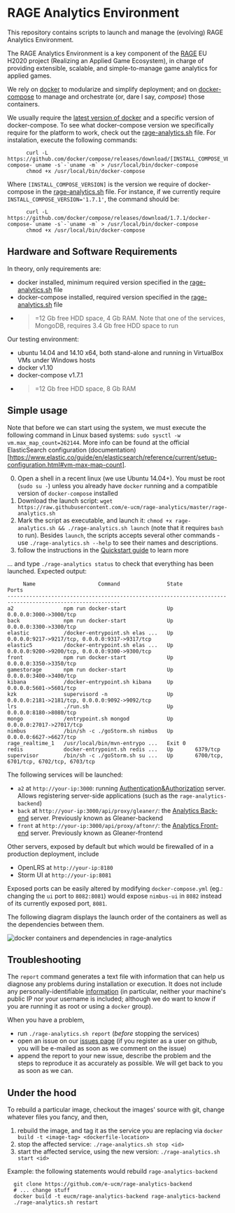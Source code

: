 # RAGE Analytics Environment

This repository contains scripts to launch and manage the (evolving) RAGE Analytics Environment.

The RAGE Analytics Environment is a key component of the [RAGE](http://rageproject.eu/) EU H2020 project 
(Realizing an Applied Game Ecosystem), in charge of providing extensible, scalable, and simple-to-manage
game analytics for applied games.

We rely on [docker](https://docs.docker.com/installation/) to modularize and simplify deployment; and on [docker-compose](https://docs.docker.com/compose/install/) to manage and orchestrate (or, dare I say, _compose_) those containers. 

We usually require the [latest version of docker](https://github.com/docker/docker/releases) and a specific version of docker-compose. To see what docker-compose version we specifically require for the platform to work, check out the [rage-analytics.sh](https://github.com/e-ucm/rage-analytics/blob/master/rage-analytics.sh#L23) file. For instalation, execute the following commands:

          curl -L https://github.com/docker/compose/releases/download/[INSTALL_COMPOSE_VERSION]/docker-compose-`uname -s`-`uname -m` > /usr/local/bin/docker-compose
          chmod +x /usr/local/bin/docker-compose
         
Where `[INSTALL_COMPOSE_VERSION]` is the version we require of docker-compose in the [rage-analytics.sh](https://github.com/e-ucm/rage-analytics/blob/master/rage-analytics.sh#L23) file. For instance, if we currently require `INSTALL_COMPOSE_VERSION='1.7.1'`, the command should be:         

          curl -L https://github.com/docker/compose/releases/download/1.7.1/docker-compose-`uname -s`-`uname -m` > /usr/local/bin/docker-compose
          chmod +x /usr/local/bin/docker-compose

## Hardware and Software Requirements

In theory, only requirements are:

- docker installed, minimum required version specified in the [rage-analytics.sh](https://github.com/e-ucm/rage-analytics/blob/master/rage-analytics.sh#L21) file
- docker-compose installed, required version specified in the [rage-analytics.sh](https://github.com/e-ucm/rage-analytics/blob/master/rage-analytics.sh#L23) file
- >=12 Gb free HDD space, 4 Gb RAM. Note that one of the services, MongoDB, requires 3.4 Gb free HDD space to run

Our testing environment:
          
- ubuntu 14.04 and 14.10 x64, both stand-alone and running in VirtualBox VMs under Windows hosts
- docker v1.10
- docker-compose v1.7.1
- >=12 Gb free HDD space, 8 Gb RAM

## Simple usage

Note that before we can start using the system, we must execute the following command in Linux based systems: `sudo sysctl -w vm.max_map_count=262144`. More info can be found at the official 
ElasticSearch configuration (documentation)[https://www.elastic.co/guide/en/elasticsearch/reference/current/setup-configuration.html#vm-max-map-count].

0. Open a shell in a recent linux (we use Ubuntu 14.04+). You must be root (`sudo su -`) unless you already have `docker` running and a compatible version of `docker-compose` installed 
1. Download the launch script: `wget https://raw.githubusercontent.com/e-ucm/rage-analytics/master/rage-analytics.sh`
2. Mark the script as executable, and launch it: `chmod +x rage-analytics.sh && ./rage-analytics.sh launch` (note that it requires `bash` to run). Besides `launch`, the scripts accepts several other commands - use `./rage-analytics.sh --help` to see their names and descriptions.
3. follow the instructions in the [Quickstart guide](https://github.com/e-ucm/rage-analytics/wiki/Quickstart) to learn more 

... and type `./rage-analytics status` to check that everything has been launched. Expected output:

```
     Name                    Command               State                        Ports                      
----------------------------------------------------------------------------------------------------------
a2                npm run docker-start             Up       0.0.0.0:3000->3000/tcp                         
back              npm run docker-start             Up       0.0.0.0:3300->3300/tcp                         
elastic           /docker-entrypoint.sh elas ...   Up       0.0.0.0:9217->9217/tcp, 0.0.0.0:9317->9317/tcp 
elastic5          /docker-entrypoint.sh elas ...   Up       0.0.0.0:9200->9200/tcp, 0.0.0.0:9300->9300/tcp 
front             npm run docker-start             Up       0.0.0.0:3350->3350/tcp                         
gamestorage       npm run docker-start             Up       0.0.0.0:3400->3400/tcp                         
kibana            /docker-entrypoint.sh kibana     Up       0.0.0.0:5601->5601/tcp                         
kzk               supervisord -n                   Up       0.0.0.0:2181->2181/tcp, 0.0.0.0:9092->9092/tcp 
lrs               ./run.sh                         Up       0.0.0.0:8180->8080/tcp                         
mongo             /entrypoint.sh mongod            Up       0.0.0.0:27017->27017/tcp                       
nimbus            /bin/sh -c ./goStorm.sh nimbus   Up       0.0.0.0:6627->6627/tcp                         
rage_realtime_1   /usr/local/bin/mvn-entrypo ...   Exit 0                                                  
redis             docker-entrypoint.sh redis ...   Up       6379/tcp                                       
supervisor        /bin/sh -c ./goStorm.sh su ...   Up       6700/tcp, 6701/tcp, 6702/tcp, 6703/tcp 
```

The following services will be launched:
* `a2` at `http://your-ip:3000`: running [Authentication&Authorization](https://github.com/e-ucm/a2) server. Allows registering server-side applications (such as the `rage-analytics-backend`) 
* `back` at `http://your-ip:3000/api/proxy/gleaner/`: the [Analytics Back-end](https://github.com/e-ucm/rage-analytics-backend) server. Previously known as Gleaner-backend
* `front` at `http://your-ip:3000/api/proxy/aftonr/`: the [Analytics Front-end](https://github.com/e-ucm/rage-analytics-frontend) server. Previously known as Gleaner-frontend

Other servers, exposed by default but which would be firewalled of in a production deployment, include
* OpenLRS at `http://your-ip:8180`
* Storm UI at `http://your-ip:8081`

Exposed ports can be easily altered by modifying `docker-compose.yml` (eg.: changing the `ui` port to `8082:8081`) would expose `nimbus-ui` in `8082` instead of its currently exposed port, `8081`.

The following diagram displays the launch order of the containers as well as the dependencies between them.

![docker containers and dependencies in rage-analytics](https://cloud.githubusercontent.com/assets/5658058/14140714/fb5b18d8-f67a-11e5-9b9c-41efd9277ee1.png)

## Troubleshooting

The `report` command generates a text file with information that can help us diagnose any problems during installation or execution. It does not include any personally-identifiable [information](https://github.com/e-ucm/rage-analytics/blob/master/rage-analytics.sh) (in particular, neither your machine's public IP  nor your username is included; although we do want to know if you are running it as root or using a `docker` group).

When you have a problem,

- run `./rage-analytics.sh report` (_before_ stopping the services)
- open an issue on our [issues page](https://github.com/e-ucm/rage-analytics/pulls) (if you register as a user on github, you will be e-mailed as soon as we comment on the issue)
- append the report to your new issue, describe the problem and the steps to reproduce it as accurately as possible. We will get back to you as soon as we can.

## Under the hood

To rebuild a particular image, checkout the images' source with git, change whatever files you fancy, and then,

1. rebuild the image, and tag it as the service you are replacing via `docker build -t <image-tag> <dockerfile-location>`
2. stop the affected service: `./rage-analytics.sh stop <id>` 
3. start the affected service, using the new version: `./rage-analytics.sh start <id>` 

Example: the following statements would rebuild `rage-analytics-backend`
```
  git clone https://github.com/e-ucm/rage-analytics-backend
  # ... change stuff
  docker build -t eucm/rage-analytics-backend rage-analytics-backend
  ./rage-analytics.sh restart
```
